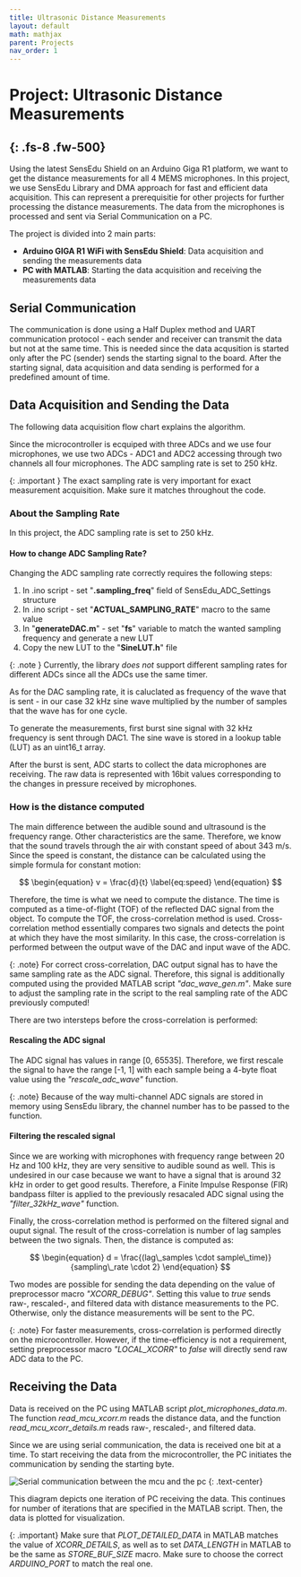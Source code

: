 ```yaml
---
title: Ultrasonic Distance Measurements
layout: default
math: mathjax
parent: Projects
nav_order: 1
---
```



# Project: Ultrasonic Distance Measurements
{: .fs-8 .fw-500}
---

Using the latest SensEdu Shield on an Arduino Giga R1 platform, we want to get the distance measurements for all 4 MEMS microphones. 
In this project, we use SensEdu Library and DMA approach for fast and efficient data acquisition. This can represent a prerequisitie 
for other projects for further processing the distance measurements. The data from the microphones is processed and sent via Serial Communication on a PC. 

The project is divided into 2 main parts: 
* **Arduino GIGA R1 WiFi with SensEdu Shield**: Data acquisition and sending the measurements data
* **PC with MATLAB**: Starting the data acquisition and receiving the measurements data


## Serial Communication 

The communication is done using a Half Duplex method and UART communication protocol - each sender and receiver can transmit the data but not at the same time. This is needed since the data acqusition is started only after the PC (sender) sends the starting signal to the board. After the starting signal, data acquisition and data sending is performed for a predefined amount of time. 

## Data Acquisition and Sending the Data

The following data acquisition flow chart explains the algorithm. 

Since the microcontroller is ecquiped with three ADCs and we use four microphones, we use two ADCs - ADC1 and ADC2 accessing through two channels all four microphones. The ADC sampling rate is set to 250 kHz. 

{: .important }
The exact sampling rate is very important for exact measurement acquisition. Make sure it matches throughout the code. 

### About the Sampling Rate

In this project, the ADC sampling rate is set to 250 kHz.  

#### How to change ADC Sampling Rate?
Changing the ADC sampling rate correctly requires the following steps: 
1. In .ino script - set "**.sampling_freq**" field of SensEdu_ADC_Settings structure 
2. In .ino script - set "**ACTUAL_SAMPLING_RATE**" macro to the same value
3. In "**generateDAC.m**" - set "**fs**" variable to match the wanted sampling frequency and generate a new LUT
4. Copy the new LUT to the "**SineLUT.h**" file

{: .note }
Currently, the library *does not* support different sampling rates for different ADCs since all the ADCs use the same timer. 


As for the DAC sampling rate, it is caluclated as frequency of the wave that is sent - in our case 32 kHz sine wave multiplied by the number of samples that the wave has for one cycle. 


To generate the measurements, first burst sine signal with 32 kHz frequency is sent through DAC1. The sine wave is stored in a lookup table (LUT) as an uint16_t array. 

After the burst is sent, ADC starts to collect the data microphones are receiving. The raw data is represented with 16bit values corresponding to the changes in pressure received by microphones. 

### How is the distance computed

The main difference between the audible sound and ultrasound is the frequency range. Other characteristics are the same. Therefore, we know that the sound travels through the air with constant speed of about 343 m/s. 
Since the speed is constant, the distance can be calculated using the simple formula for constant motion:

$$
\begin{equation}
v = \frac{d}{t}
\label{eq:speed}
\end{equation}
$$

Therefore, the time is what we need to compute the distance. The time is computed as a time-of-flight (TOF) of the reflected DAC signal from the object. To compute the TOF, the cross-correlation method is used. 
Cross-correlation method essentially compares two signals and detects the point at which they have the most similarity.
In this case, the cross-correlation is performed between the output wave of the DAC and input wave of the ADC. 

{: .note}
For correct cross-correlation, DAC output signal has to have the same sampling rate as the ADC signal. Therefore, this signal is 
additionally computed using the provided MATLAB script *"dac_wave_gen.m"*. Make sure to adjust the sampling rate in the script to the real sampling rate of 
the ADC previously computed! 


There are two intersteps before the cross-correlation is performed: 

#### Rescaling the ADC signal

The ADC signal has values in range [0, 65535]. Therefore, we first rescale the signal to have the range [-1, 1] with each sample being 
a 4-byte float value using the *"rescale_adc_wave"* function. 

{: .note}
Because of the way multi-channel ADC signals are stored in memory using SensEdu library, the channel number has to be passed to the function. 


#### Filtering the rescaled signal
Since we are working with microphones with frequency range between 20 Hz and 100 kHz, they are very sensitive to audible sound as well. 
This is undesired in our case because we want to have a signal that is around 32 kHz in order to get good results. Therefore, a Finite
Impulse Response (FIR) bandpass filter is applied to the previously resacaled ADC signal using the *"filter_32kHz_wave"* function. 


Finally, the cross-correlation method is performed on the filtered signal and ouput signal. The result of the cross-correlation is number of lag 
samples between the two signals. Then, the distance is computed as: 

$$
\begin{equation}
d = \frac{(lag\_samples \cdot sample\_time)}{sampling\_rate \cdot 2}
\end{equation}
$$

Two modes are possible for sending the data depending on the value of preprocessor macro *"XCORR_DEBUG"*. Setting this value to *true*
sends raw-, rescaled-, and filtered data with distance measurements to the PC. Otherwise, only the distance measurements will be sent to the PC.  

{: .note}
For faster measurements, cross-correlation is performed directly on the microcontroller. However, if the time-efficiency is not
a requirement, setting preprocessor macro *"LOCAL_XCORR"* to *false* will directly send raw ADC data to the PC. 

## Receiving the Data

Data is received on the PC using MATLAB script *plot_microphones_data.m*. The function *read_mcu_xcorr.m* reads the distance data, and the 
function *read_mcu_xcorr_details.m* reads raw-, rescaled-, and filtered data. 

Since we are using serial communication, the data is received one bit at a time. To start receiving the data from the microcontroller, the PC initiates the communication by sending the starting byte. 

<img src="{{site.baseurl}}/assets/images/serial_communication_registers.png" alt="Serial communication between the mcu and the pc"/>
{: .text-center}

This diagram depicts one iteration of PC receiving the data. This continues for number of iterations that are specified in the MATLAB script. Then, the data is plotted for visualization.

{: .important}
Make sure that *PLOT_DETAILED_DATA* in MATLAB matches the value of *XCORR_DETAILS*, as well as to set *DATA_LENGTH* in MATLAB to be the same as *STORE_BUF_SIZE* macro. Make sure to choose the correct *ARDUINO_PORT* to match the real one. 

